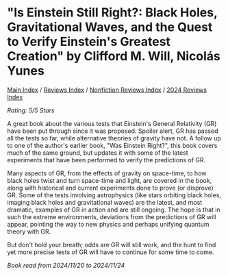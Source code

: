 # "Is Einstein Still Right?: Black Holes, Gravitational Waves, and the Quest to Verify Einstein's Greatest Creation" by Clifford M. Will, Nicolás Yunes

[Main Index](../../../README.md) / [Reviews Index](../../README.md) / [Nonfiction Reviews Index](../README.md) / [2024 Reviews Index](README.md)

*Rating: 5/5 Stars*

A great book about the various tests that Einstein's General Relativity (GR) have been put through since it was proposed. Spoiler alert, GR has passed all the tests so far, while alternative theories of gravity have not. A follow up to one of the author's earlier book, "Was Einstein Right?", this book covers much of the same ground, but updates it with some of the latest experiments that have been performed to verify the predictions of GR.

Many aspects of GR, from the effects of gravity on space-time, to how black holes twist and turn space-time and light, are covered in the book, along with historical and current experiments done to prove (or disprove) GR.  Some of the tests involving astrophysics (like stars orbiting black holes, imaging black holes and gravitational waves) are the latest, and most dramatic, examples of GR in action and are still ongoing. The hope is that in such the extreme environments, deviations from the predictions of GR will appear, pointing the way to new physics and perhaps unifying quantum theory with GR.

But don't hold your breath; odds are GR will still work, and the hunt to find yet more precise tests of GR will have to continue for some time to come.

*Book read from 2024/11/20 to 2024/11/24*
